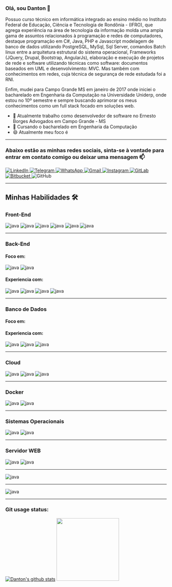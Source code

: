### Olá, sou Danton 👋

Possuo curso técnico em informática integrado ao ensino médio no Instituto Federal de Educação, Ciência e Tecnologia de Rondônia - (IFRO), que agrega experiência na área de tecnologia da informação molda uma ampla gama de assuntos
relacionados à programação e redes de computadores, destaque programação em C#, Java, PHP e Javascript modelagem de banco de dados utilizando PostgreSQL, MySql, Sql Server, comandos Batch linux entre a arquitetura estrutural do sistema
operacional, Frameworks (JQuery, Drupal, Bootstrap, AngularJs), elaboração e execução de projetos de rede e software utilizando técnicas como software: documentos baseados em UML e desenvolvimento: MVC. Mas também com conhecimentos em
redes, cuja técnica de segurança de rede estudada foi a RNI.

Enfim, mudei para Campo Grande MS em janeiro de 2017 onde iniciei o bacharelado em Engenharia da Computação na Universidade Uniderp, onde estou no 10º semestre e sempre buscando aprimorar os meus conhecimentos como um full stack focado em
soluções web.

- 🔭 Atualmente trabalho como desenvolvedor de software no Ernesto Borges Advogados em Campo Grande - MS
- 🌱 Cursando o bacharelado em Engenharia da Computação
- 😄 Atualmente meu foco é

<hr>

### Abaixo estão as minhas redes sociais, sinta-se à vontade para entrar em contato comigo ou deixar uma mensagem 📫

<a href="https://www.linkedin.com/in/danton-issler-rodrigues-8ba01a115/" target="_blank">
  <img alt="LinkedIn" src="https://img.shields.io/badge/linkedin-%230077B5.svg?style=for-the-badge&logo=linkedin&logoColor=white"/>
</a>
<a href="https://t.me/DantonIssler" target="_blank">
  <img alt="Telegram" src="https://img.shields.io/badge/Telegram-2CA5E0?style=for-the-badge&logo=telegram&logoColor=white"/>
</a>
<a href="https://api.whatsapp.com/send?phone=556792466935" target="_blank">
  <img alt="WhatsApp" src="https://img.shields.io/badge/WhatsApp-25D366?style=for-the-badge&logo=whatsapp&logoColor=white"/>
</a>
<a href="mailto:danton.issler18@gmail.com" target="_blank">
  <img alt="Gmail" src="https://img.shields.io/badge/Gmail-D14836?style=for-the-badge&logo=gmail&logoColor=white"/>
</a>
<a href="https://www.instagram.com/dantonisslerrod/" target="_blank">
  <img alt="Instagram" src="https://img.shields.io/badge/Instagram-%23E4405F.svg?style=for-the-badge&logo=Instagram&logoColor=white"/>
</a>
<a href="mailto:danton.issler18@gmail.com" target="_blank">
    <img alt="GitLab" src="https://img.shields.io/badge/GitLab-330F63?style=for-the-badge&logo=Gitlab&logoColor=white"/>
</a>
<a href="mailto:danton.issler18@gmail.com" target="_blank">
    <img alt="Bitbucket" src="https://img.shields.io/badge/Bitbucket-330F63?style=for-the-badge&logo=bitbucket&logoColor=white"/>
</a>
<a>
    <img alt="GitHub" src="https://img.shields.io/badge/GitHub-100000?style=for-the-badge&logo=github&logoColor=white"/>
</a>

<hr>

## Minhas Habilidades 🛠

### Front-End

<p>
    <img alt="java" src="https://img.shields.io/badge/Angular-DD0031?style=for-the-badge&logo=angular&logoColor=white"/>
    <img alt="java" src="https://img.shields.io/badge/Bootstrap-563D7C?style=for-the-badge&logo=bootstrap&logoColor=white"/>
    <img alt="java" src="https://img.shields.io/badge/HTML5-E34F26?style=for-the-badge&logo=html5&logoColor=white"/>
    <img alt="java" src="https://img.shields.io/badge/CSS3-1572B6?style=for-the-badge&logo=css3&logoColor=white"/>
    <img alt="java" src="https://img.shields.io/badge/Sass-CC6699?style=for-the-badge&logo=sass&logoColor=white"/>
    <img alt="java" src="https://img.shields.io/badge/Bootstrap-563D7C?style=for-the-badge&logo=bootstrap&logoColor=white"/>
</p>

<hr/>

### Back-End

#### Foco em:

<p>
    <img alt="java" src="https://img.shields.io/badge/Java-ED8B00?style=for-the-badge&logo=java&logoColor=white"/>
    <img alt="java" src="https://img.shields.io/badge/Spring-6DB33F?style=for-the-badge&logo=spring&logoColor=white"/>
</p>

#### Experiencia com:

<p> 
    <img alt="java" src="https://img.shields.io/badge/C%23-239120?style=for-the-badge&logo=c-sharp&logoColor=white"/>
    <img alt="java" src="https://img.shields.io/badge/Node.js-43853D?style=for-the-badge&logo=node.js&logoColor=white"/>
    <img alt="java" src="https://img.shields.io/badge/PHP-777BB4?style=for-the-badge&logo=php&logoColor=white"/>
    <img alt="java" src="https://img.shields.io/badge/Laravel-FF2D20?style=for-the-badge&logo=laravel&logoColor=white"/>
</p>

<hr/>

### Banco de Dados

#### Foco em:

#### Experiencia com:

<p>
    <img alt="java" src="https://img.shields.io/badge/PostgreSQL-316192?style=for-the-badge&logo=postgresql&logoColor=white"/>
    <img alt="java" src="https://img.shields.io/badge/MySQL-00000F?style=for-the-badge&logo=mysql&logoColor=white"/>
    <img alt="java" src="https://img.shields.io/badge/MariaDB-01529E?style=for-the-badge&logo=mariadb&logoColor=white"/>
</p>

<hr/>

### Cloud

<p>
    <img alt="java" src="https://img.shields.io/badge/Amazon_AWS-232F3E?style=for-the-badge&logo=amazon-aws&logoColor=white"/>
    <img alt="java" src="https://img.shields.io/badge/Google_Cloud-4285F4?style=for-the-badge&logo=google-cloud&logoColor=white"/>
    <img alt="java" src="https://img.shields.io/badge/Heroku-430098?style=for-the-badge&logo=heroku&logoColor=white"/>
</p>

<hr/>

### Docker

<p>
    <img alt="java" src="https://img.shields.io/badge/Docker-2496ED?style=for-the-badge&logo=docker&logoColor=white"/>
    <img alt="java" src="https://img.shields.io/badge/Kubernetes-326DE6?style=for-the-badge&logo=kubernetes&logoColor=white"/>
</p>

<hr/>

### Sistemas Operacionais

<p>
    <img alt="java" src="https://img.shields.io/badge/Linux-E34F26?style=for-the-badge&logo=linux&logoColor=black"/>
    <img alt="java" src="https://img.shields.io/badge/Windows-017AD7?style=for-the-badge&logo=windows&logoColor=white"/>
</p>

<hr/>

### Servidor WEB

<p>
    <img alt="java" src="https://img.shields.io/badge/Apache-CA2136?style=for-the-badge&logo=apache&logoColor=white"/>
    <img alt="java" src="https://img.shields.io/badge/Nginx-009639?style=for-the-badge&logo=nginx&logoColor=white"/>
</p>

<hr/>

<p>
    <img alt="java" src="https://img.shields.io/badge/Jenkins-D33833?style=for-the-badge&logo=jenkins&logoColor=white"/>
</p>

<hr/>

<p>
    <img alt="java" src="https://img.shields.io/badge/Git-E34F26?style=for-the-badge&logo=git&logoColor=white"/>
</p>

<hr/>

### Git usage status:

[![Danton's github stats](https://github-readme-stats.vercel.app/api?username=dantonissler&theme=dark&show_icons=true&count_private=true&hide=prs,issues,contribs)](https://github.com/dantonissler) <img height="195em" src="https://github-readme-stats.vercel.app/api/top-langs/?username=dantonissler&layout=compact&langs_count=6&theme=dracula"/>
